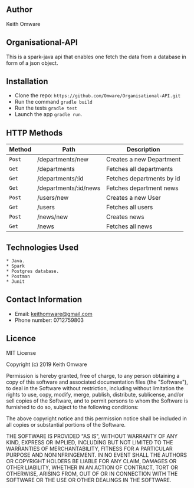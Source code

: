 ## Author 
Keith Omware
## Organisational-API 
This is a spark-java api that enables one fetch the data from a database in form of a json object.

## Installation

* Clone the repo: `https://github.com/Omware/Organisational-API.git`
* Run the command `gradle build`
* Run the tests `gradle test`
* Launch the app `gradle run`.

## HTTP Methods

| Method | Path                  | Description               |
| ---    | ---                   | ---                       |
| `Post` | /departments/new      | Creates a new Department  |
| `Get`  | /departments          | Fetches all departments   |
| `Get`  | /departments/:id      | Fetches departments by id |
| `Get`  | /departments/:id/news | Fetches department news   |
| `Post` | /users/new            | Creates a new User        |
| `Get`  | /users                | Fetches all users         |
| `Post` | /news/new             | Creates news              |
| `Get`  | /news                 | Fetches all news          |
	
	
## Technologies Used
```
* Java.
* Spark 
* Postgres database.
* Postman
* Junit
```

## Contact Information
* Email: keithomware@gmail.com
* Phone number: 0712759803
## Licence

MIT License

Copyright (c) 2019 Keith Omware

Permission is hereby granted, free of charge, to any person obtaining a copy of this software and associated documentation files (the "Software"), to deal in the Software without restriction, including without limitation the rights to use, copy, modify, merge, publish, distribute, sublicense, and/or sell copies of the Software, and to permit persons to whom the Software is furnished to do so, subject to the following conditions:

The above copyright notice and this permission notice shall be included in all copies or substantial portions of the Software.

THE SOFTWARE IS PROVIDED "AS IS", WITHOUT WARRANTY OF ANY KIND, EXPRESS OR IMPLIED, INCLUDING BUT NOT LIMITED TO THE WARRANTIES OF MERCHANTABILITY, FITNESS FOR A PARTICULAR PURPOSE AND NONINFRINGEMENT. IN NO EVENT SHALL THE AUTHORS OR COPYRIGHT HOLDERS BE LIABLE FOR ANY CLAIM, DAMAGES OR OTHER LIABILITY, WHETHER IN AN ACTION OF CONTRACT, TORT OR OTHERWISE, ARISING FROM, OUT OF OR IN CONNECTION WITH THE SOFTWARE OR THE USE OR OTHER DEALINGS IN THE SOFTWARE.
